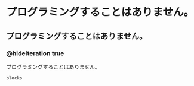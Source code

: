 # プログラミングすることはありません。
## プログラミングすることはありません。
### @hideIteration true
プログラミングすることはありません。
```blocks
blocks
```
